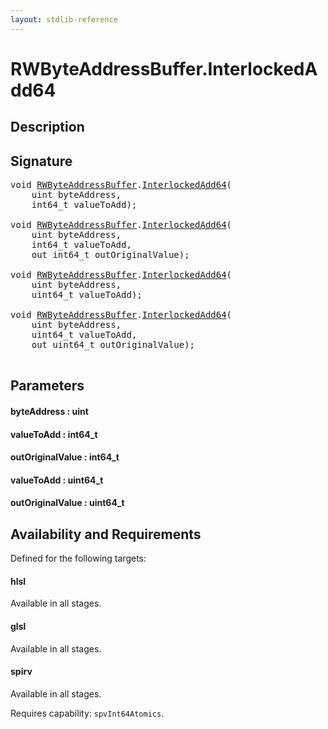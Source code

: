 ```yaml
---
layout: stdlib-reference
---
```


# RWByteAddressBuffer\.InterlockedAdd64

## Description





## Signature 

<pre>
<span class="code_keyword">void</span> <a href="/stdlib-reference/types/RWByteAddressBuffer/index" class="code_type">RWByteAddressBuffer</a>.<a href="/stdlib-reference/types/RWByteAddressBuffer/InterlockedAdd64">InterlockedAdd64</a>(
    <span class="code_keyword">uint</span> <span class='code_param'>byteAddress</span>,
    int64_t <span class='code_param'>valueToAdd</span>);

<span class="code_keyword">void</span> <a href="/stdlib-reference/types/RWByteAddressBuffer/index" class="code_type">RWByteAddressBuffer</a>.<a href="/stdlib-reference/types/RWByteAddressBuffer/InterlockedAdd64">InterlockedAdd64</a>(
    <span class="code_keyword">uint</span> <span class='code_param'>byteAddress</span>,
    int64_t <span class='code_param'>valueToAdd</span>,
    <span class="code_keyword">out</span> int64_t <span class='code_param'>outOriginalValue</span>);

<span class="code_keyword">void</span> <a href="/stdlib-reference/types/RWByteAddressBuffer/index" class="code_type">RWByteAddressBuffer</a>.<a href="/stdlib-reference/types/RWByteAddressBuffer/InterlockedAdd64">InterlockedAdd64</a>(
    <span class="code_keyword">uint</span> <span class='code_param'>byteAddress</span>,
    uint64_t <span class='code_param'>valueToAdd</span>);

<span class="code_keyword">void</span> <a href="/stdlib-reference/types/RWByteAddressBuffer/index" class="code_type">RWByteAddressBuffer</a>.<a href="/stdlib-reference/types/RWByteAddressBuffer/InterlockedAdd64">InterlockedAdd64</a>(
    <span class="code_keyword">uint</span> <span class='code_param'>byteAddress</span>,
    uint64_t <span class='code_param'>valueToAdd</span>,
    <span class="code_keyword">out</span> uint64_t <span class='code_param'>outOriginalValue</span>);

</pre>

## Parameters

#### byteAddress : uint
#### valueToAdd : int64\_t
#### outOriginalValue : int64\_t
#### valueToAdd : uint64\_t
#### outOriginalValue : uint64\_t

## Availability and Requirements

Defined for the following targets:

#### hlsl
Available in all stages.

#### glsl
Available in all stages.

#### spirv
Available in all stages.

Requires capability: `spvInt64Atomics`.


